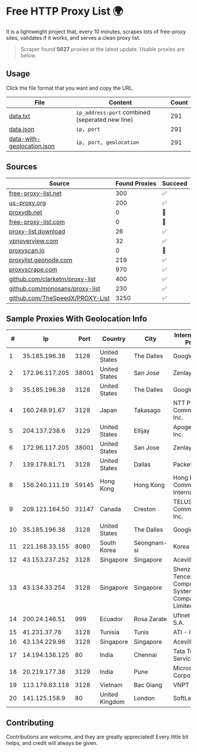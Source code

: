 
# Free HTTP Proxy List 🌍

It is a lightweight project that, every 10 minutes, scrapes lots of free-proxy sites, validates if it works, and serves a clean proxy list.


> Scraper found **5627** proxies at the latest update. Usable proxies are below.

## Usage

Click the file format that you want and copy the URL.


|File|Content|Count|
|----|-------|-----|
|[data.txt](https://raw.githubusercontent.com/themiralay/Proxy-List-World/master/data.txt)|`ip_address:port` combined (seperated new line)|291|
|[data.json](https://raw.githubusercontent.com/themiralay/Proxy-List-World/master/data.json)|`ip, port`|291|
|[data-with-geolocation.json](https://raw.githubusercontent.com/themiralay/Proxy-List-World/master/data-with-geolocation.json)|`ip, port, geolocation`|291|

## Sources

|Source|Found Proxies|Succeed|
|------|-------------|-------|
|[free-proxy-list.net](https://free-proxy-list.net)|300|✅|
|[us-proxy.org](https://www.us-proxy.org)|200|✅|
|[proxydb.net](http://proxydb.net)|0|🚫|
|[free-proxy-list.com](https://free-proxy-list.com/?page=&port=&type%5B%5D=http&type%5B%5D=https&up_time=0&search=Search)|0|🚫|
|[proxy-list.download](https://www.proxy-list.download/HTTP)|26|✅|
|[vpnoverview.com](https://vpnoverview.com/privacy/anonymous-browsing/free-proxy-servers)|32|✅|
|[proxyscan.io](https://www.proxyscan.io)|0|🚫|
|[proxylist.geonode.com](https://proxylist.geonode.com/api/proxy-list?limit=300&page=1&sort_by=lastChecked&sort_type=desc&protocols=http,https)|219|✅|
|[proxyscrape.com](https://api.proxyscrape.com/v2/?request=displayproxies&protocol=http&timeout=10000&country=all&ssl=all&anonymity=all)|970|✅|
|[github.com/clarketm/proxy-list](https://raw.githubusercontent.com/clarketm/proxy-list/master/proxy-list-raw.txt)|400|✅|
|[github.com/monosans/proxy-list](https://raw.githubusercontent.com/monosans/proxy-list/main/proxies/http.txt)|230|✅|
|[github.com/TheSpeedX/PROXY-List](https://raw.githubusercontent.com/TheSpeedX/PROXY-List/master/http.txt)|3250|✅|


## Sample Proxies With Geolocation Info

|#|Ip|Port|Country|City|Internet Service Provider|
|-|--|----|-------|----|-------------------------|
|1|35.185.196.38|3128|United States|The Dalles|Google LLC|
|2|172.96.117.205|38001|United States|San Jose|Zenlayer Inc|
|3|35.185.196.38|3128|United States|The Dalles|Google LLC|
|4|160.248.91.67|3128|Japan|Takasago|NTT PC Communications, Inc.|
|5|204.137.238.6|3129|United States|Ellijay|Apogee Telecom Inc.|
|6|172.96.117.205|38001|United States|San Jose|Zenlayer Inc|
|7|139.178.81.71|3128|United States|Dallas|Packet Host, Inc.|
|8|156.240.111.19|59145|Hong Kong|Hong Kong|Hong Kong Communications International|
|9|209.121.164.50|31147|Canada|Creston|TELUS Communications Inc.|
|10|35.185.196.38|3128|United States|The Dalles|Google LLC|
|11|221.168.33.155|8080|South Korea|Seongnam-si|Korea Telecom|
|12|43.153.237.252|3128|Singapore|Singapore|Aceville Pte.ltd|
|13|43.134.33.254|3128|Singapore|Singapore|Shenzhen Tencent Computer Systems Company Limited|
|14|200.24.146.51|999|Ecuador|Rosa Zarate|Ufinet Panama S.A.|
|15|41.231.37.76|3128|Tunisia|Tunis|ATI - ISP|
|16|43.134.229.98|3128|Singapore|Singapore|Aceville Pte.ltd|
|17|14.194.136.125|80|India|Chennai|Tata Tele Services GSM|
|18|20.219.177.38|3129|India|Pune|Microsoft Corporation|
|19|113.179.83.118|3128|Vietnam|Bac Giang|VNPT|
|20|141.125.158.9|80|United Kingdom|London|SoftLayer|



## Contributing

Contributions are welcome, and they are greatly appreciated! Every
little bit helps, and credit will always be given.

